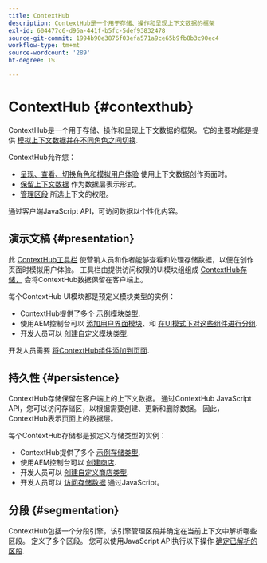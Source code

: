 ```yaml
---
title: ContextHub
description: ContextHub是一个用于存储、操作和呈现上下文数据的框架
exl-id: 604477c6-d96a-441f-b5fc-5def93832478
source-git-commit: 1994b90e3876f03efa571a9ce65b9fb8b3c90ec4
workflow-type: tm+mt
source-wordcount: '289'
ht-degree: 1%

---
```


# ContextHub {#contexthub}

ContextHub是一个用于存储、操作和呈现上下文数据的框架。 它的主要功能是提供 [模拟上下文数据并在不同角色之间切换](/help/sites-cloud/authoring/personalization/contexthub.md).

ContextHub允许您：

* [呈现、查看、切换角色和模拟用户体验](#presentation) 使用上下文数据创作页面时。
* [保留上下文数据](#persistence) 作为数据层表示形式。
* [管理区段](#segmentation) 所选上下文的权限。

通过客户端JavaScript API，可访问数据以个性化内容。

## 演示文稿 {#presentation}

此 [ContextHub工具栏](/help/sites-cloud/authoring/personalization/contexthub.md) 使营销人员和作者能够查看和处理存储数据，以便在创作页面时模拟用户体验。 工具栏由提供访问权限的UI模块组组成 [ContextHub存储，](#persistence) 会将ContextHub数据保留在客户端上。

每个ContextHub UI模块都是预定义模块类型的实例：

* ContextHub提供了多个 [示例模块类型](sample-modules.md).
* 使用AEM控制台可以 [添加用户界面模块](configuring-contexthub.md#adding-a-ui-module)、和 [在UI模式下对这些组件进行分组](configuring-contexthub.md#adding-a-ui-mode).
* 开发人员可以 [创建自定义模块类型](extending-contexthub.md#creating-contexthub-ui-module-types).

开发人员需要 [将ContextHub组件添加到页面](configuring-contexthub.md).

## 持久性 {#persistence}

ContextHub存储保留在客户端上的上下文数据。 通过ContextHub JavaScript API，您可以访问存储区，以根据需要创建、更新和删除数据。 因此，ContextHub表示页面上的数据层。

每个ContextHub存储都是预定义存储类型的实例：

* ContextHub提供了多个 [示例存储类型](sample-stores.md).
* 使用AEM控制台可以 [创建商店](configuring-contexthub.md#creating-a-contexthub-store).
* 开发人员可以 [创建自定义商店类型](extending-contexthub.md#creating-custom-store-candidates).
* 开发人员可以 [访问存储数据](adding-contexthub.md#interacting-with-contexthub-stores) 通过JavaScript。

## 分段 {#segmentation}

ContextHub包括一个分段引擎，该引擎管理区段并确定在当前上下文中解析哪些区段。 定义了多个区段。 您可以使用JavaScript API执行以下操作 [确定已解析的区段](adding-contexthub.md#determining-resolved-contexthub-segments).
